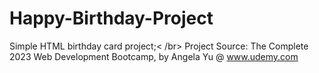 # Happy-Birthday-Project
Simple HTML birthday card project;< /br>
Project Source: The Complete 2023 Web Development Bootcamp, by Angela Yu @ www.udemy.com
